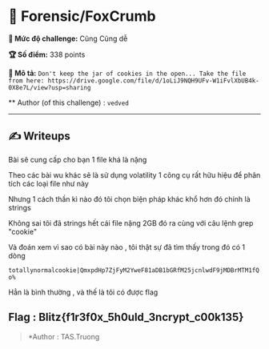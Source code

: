 # 🧠 Forensic/FoxCrumb

**🎯 Mức độ challenge:** Cũng Cũng dễ

**🏆 Số điểm:** 338 points

**📝 Mô tả:** 
`Don't keep the jar of cookies in the open...
Take the file from here: https://drive.google.com/file/d/1oLiJ9NQH9UFv-W1iFvlXbUB4k-0X8e7L/view?usp=sharing`

** Author (of this challenge) : ```vedved```

---

## ✍️ Writeups

Bài sẽ cung cấp cho bạn 1 file khá là nặng 

Theo các bài wu khác sẽ là sử dụng volatility 1 công cụ rất hữu hiệu để phân tích các loại file như này

Nhưng 1 cách thần kì nào đó tôi chọn biện pháp khác khổ hơn đó chính là strings

Không sai tôi đã strings hết cái file nặng 2GB đó ra cùng với câu lệnh grep "cookie"

Và đoán xem vì sao có bài này nào , tôi thật sự đã tìm thấy trong đó có 1 dòng 

``` totallynormalcookie|QmxpdHp7ZjFyM2YweF81aDB1bGRfM25jcnlwdF9jMDBrMTM1fQo% ```

Hẳn là bình thường , và thế là tôi có được flag 

## Flag : Blitz{f1r3f0x_5h0uld_3ncrypt_c00k135}

> *Author : TAS.Truong 


